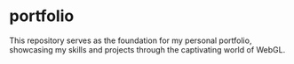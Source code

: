 # portfolio
This repository serves as the foundation for my personal portfolio, showcasing my skills and projects through the captivating world of WebGL.
